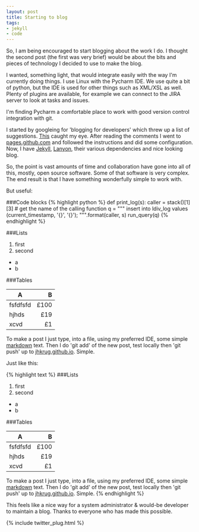 ```yaml
---
layout: post
title: Starting to blog
tags:
- jekyll
- code
---
```


So, I am being encouraged to start blogging about the work I do. I
thought the second post (the first was very brief) would be about the
bits and pieces of technology I decided to use to make the blog.

I wanted, something light, that would integrate easily with the way I'm
currently doing things. I use Linux with the Pycharm IDE.  We use quite
a bit of python, but the IDE is used for other things such as XML/XSL
as well. Plenty of plugins are available, for example we can connect to
the JIRA server to look at tasks and issues.

I'm finding Pycharm a comfortable place to work with good version control
integration with git.

I started by googleing for 'blogging for
developers' which threw up a list of suggestions.
[This](http://www.quora.com/Whats-the-best-blogging-platform-for-programmers)
caught my eye. After reading the comments I went to
[pages.github.com](https://pages.github.com) and followed the instructions
and did some configuration.  Now, I have [Jekyll](http://jekyllrb.com/),
[Lanyon](https://github.com/poole/lanyon), their various dependencies
and nice looking blog.

So, the point is vast amounts of time and collaboration
have gone into all of this, mostly, open source software. Some of that
software is very complex.  The end result is that I have something
wonderfully simple to work with.

But useful:

###Code blocks
{% highlight python %}
def print_log(s):
    caller = stack()[1][3]  # get the name of the calling function
    q = """
      insert into ldiv_log values (current_timestamp, '{}', '{}');
    """.format(caller, s)
    run_query(q)
{% endhighlight %}

###Lists

1. first
2. second
 * a
 * b

###Tables

| A         | B     |
| --------- | -----:|
| fsfdfsfd  |  £100 |
| hjhds     |   £19 |
| xcvd      |    £1 |

To make a post I just type, into a file, using my preferred IDE, some
simple [markdown](http://en.wikipedia.org/wiki/Markdown) text. Then
I do 'git add' of the new post, test locally then 'git push' up to
[jhkrug.github.io](http://jhkrug.github.io). Simple.

Just like this:

{% highlight text %}
###Lists

1. first
2. second
 * a
 * b

###Tables

| A         | B     |
| --------- | -----:|
| fsfdfsfd  |  £100 |
| hjhds     |   £19 |
| xcvd      |    £1 |

To make a post I just type, into a file, using my preferred IDE, some
simple [markdown](http://en.wikipedia.org/wiki/Markdown) text. Then
I do 'git add' of the new post, test locally then 'git push' up to
[jhkrug.github.io](http://jhkrug.github.io). Simple.
{% endhighlight %}

This feels like a nice way for a system administrator & would-be developer
to maintain a blog.  Thanks to everyone who has made this possible.

{% include twitter_plug.html %}

